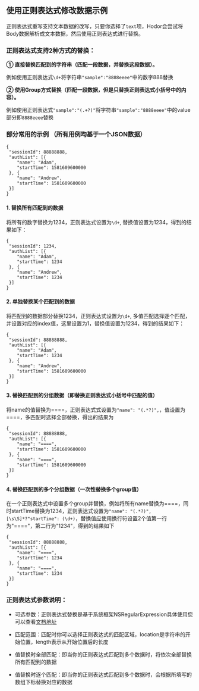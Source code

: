 ## 使用正则表达式修改数据示例

正则表达式重写支持文本数据的改写，只要你选择了`text`项，Hodor会尝试将Body数据解析成文本数据，然后使用正则表达式进行替换。  

### 正则表达式支持2种方式的替换：  
**① 直接替换匹配到的字符串（匹配一段数据，并替换这段数据）。**  

例如使用正则表达式`\d+`将字符串`"sample":"8888eeee"`中的数字888替换  

**② 使用Group方式替换（匹配一段数据，但是只替换正则表达式小括号中的内容）。**  

例如使用正则表达式`"sample":"(.+?)"`将字符串`"sample":"8888eeee"`中的value部分即`8888eeee`替换  

### 部分常用的示例 （所有用例均基于一个JSON数据） 

	{
	 "sessionId": 88888888,
	 "authList": [{
		"name": "Adam",
		"startTime": 1581609600000
	 }, {
		"name": "Andrew",
		"startTime": 1581609600000
	 }]
	}
	
#### 1. 替换所有匹配到的数据
将所有的数字替换为1234，正则表达式设置为`\d+`, 替换值设置为1234，得到的结果如下：

	{
	 "sessionId": 1234,
	 "authList": [{
		"name": "Adam",
		"startTime": 1234
	 }, {
		"name": "Andrew",
		"startTime": 1234
	 }]
	}
	
#### 2. 单独替换某个匹配到的数据
将匹配到的数据部分替换1234，正则表达式设置为`\d+`, 多值匹配选择逐个匹配，并设置对应的index值，这里设置为1，替换值设置为1234，得到的结果如下：

	{
	 "sessionId": 88888888,
	 "authList": [{
		"name": "Adam",
		"startTime": 1234
	 }, {
		"name": "Andrew",
		"startTime": 1581609600000
	 }]
	}


#### 3. 替换匹配到的分组数据（即替换正则表达式小括号中匹配的值）
将name的值替换为====，正则表达式式设置为`"name": "(.*?)",`，值设置为====，多匹配时选择全部替换，得出的结果为

	{
	 "sessionId": 88888888,
	 "authList": [{
		"name": "====",
		"startTime": 1581609600000
	 }, {
		"name": "====",
		"startTime": 1581609600000
	 }]
	}


#### 4. 替换匹配到的多个分组数据（一次性替换多个group值）
在一个正则表达式中设置多个group并替换，例如将所有name替换为====，同时startTime替换为1234，正则表达式设置为`"name": "(.*?)",[\s\S]*?"startTime": (\d+)`，替换值应使用换行符设置2个值第一行为"===="，第二行为"1234"，得到的结果如下

	{
	 "sessionId": 88888888,
	 "authList": [{
		"name": "====",
		"startTime": 1234
	 }, {
		"name": "====",
		"startTime": 1234
	 }]
	}

### 正则表达式参数说明：  

* 可选参数：正则表达式替换是基于系统框架NSRegularExpression具体使用您可以查看[文档地址](https://developer.apple.com/documentation/foundation/nsregularexpression/options)  

* 匹配范围：匹配时你可以选择正则表达式的匹配区域，location是字符串的开始位置，length表示从开始位置后的长度  

* 值替换时全部匹配：即当你的正则表达式匹配到多个数据时，将依次全部替换所有匹配到的数据
* 值替换时逐个匹配：即当你的正则表达式匹配到多个数据时，会根据所填写的数组下标替换对应的数据  
  